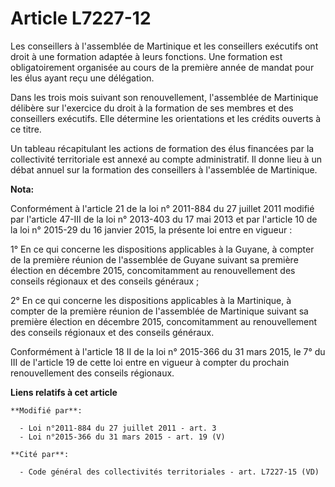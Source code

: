 # Article L7227-12

Les conseillers à l'assemblée de Martinique et les conseillers exécutifs ont droit à une formation adaptée à leurs fonctions.
Une formation est obligatoirement organisée au cours de la première année de mandat pour les élus ayant reçu une délégation. 

Dans les trois mois suivant son renouvellement, l'assemblée de Martinique délibère sur l'exercice du droit à la formation de
ses membres et des conseillers exécutifs. Elle détermine les orientations et les crédits ouverts à ce titre. 

Un tableau récapitulant les actions de formation des élus financées par la collectivité territoriale est annexé au compte
administratif. Il donne lieu à un débat annuel sur la formation des conseillers à l'assemblée de Martinique.

**Nota:**

Conformément à l'article 21 de la loi n° 2011-884 du 27 juillet 2011 modifié par l'article 47-III de la loi n° 2013-403 du 17
mai 2013 et par l'article 10 de la loi n° 2015-29 du 16 janvier 2015, la présente loi entre en vigueur : 

1° En ce qui concerne les dispositions applicables à la Guyane, à compter de la première réunion de l'assemblée de Guyane
suivant sa première élection en décembre 2015, concomitamment au renouvellement des conseils régionaux et des conseils
généraux ; 

2° En ce qui concerne les dispositions applicables à la Martinique, à compter de la première réunion de l'assemblée de
Martinique suivant sa première élection en décembre 2015, concomitamment au renouvellement des conseils régionaux et des
conseils généraux. 

Conformément à l'article 18 II de la loi n° 2015-366 du 31 mars 2015, le 7° du III de l'article 19 de cette loi entre en
vigueur à compter du prochain renouvellement des conseils régionaux.

**Liens relatifs à cet article**

	**Modifié par**:

	  - Loi n°2011-884 du 27 juillet 2011 - art. 3
	  - Loi n°2015-366 du 31 mars 2015 - art. 19 (V)

	**Cité par**:

	  - Code général des collectivités territoriales - art. L7227-15 (VD)
